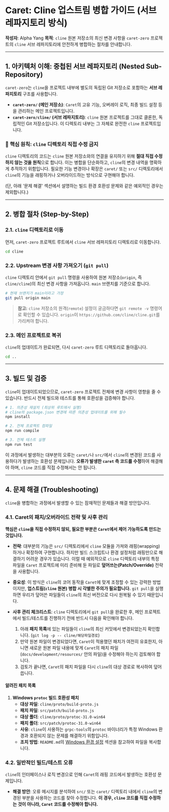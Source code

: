 # Caret: Cline 업스트림 병합 가이드 (서브 레파지토리 방식)

**작성자**: Alpha Yang
**목적**: `cline` 원본 저장소의 최신 변경 사항을 `caret-zero` 프로젝트의 `cline` 서브 레파지토리에 안전하게 병합하는 절차를 안내합니다.

---

## 1. 아키텍처 이해: 중첩된 서브 레파지토리 (Nested Sub-Repository)

`caret-zero`는 `cline`을 프로젝트 내부에 별도의 독립된 Git 저장소로 포함하는 **서브 레파지토리** 구조를 사용합니다.

- **`caret-zero/` (메인 저장소)**: `Caret`의 고유 기능, 오버레이 로직, 최종 빌드 설정 등을 관리하는 메인 프로젝트입니다.
- **`caret-zero/cline/` (서브 레파지토리)**: `cline` 원본 프로젝트를 그대로 클론한, 독립적인 Git 저장소입니다. 이 디렉토리 내부는 그 자체로 완전한 `cline` 프로젝트입니다.

### 📜 **핵심 원칙: `cline` 디렉토리 직접 수정 금지**

`cline` 디렉토리의 코드는 `cline` 원본 저장소와의 연결을 유지하기 위해 **절대 직접 수정하지 않는 것을 원칙**으로 합니다. 이는 병합을 단순화하고, `cline`의 변경 내역을 명확하게 추적하기 위함입니다. 필요한 기능 변경이나 확장은 `caret/` 또는 `src/` 디렉토리에서 `cline`의 기능을 래핑하거나 오버라이드하는 방식으로 구현해야 합니다.

(단, 아래 '문제 해결' 섹션에서 설명하는 빌드 환경 호환성 문제와 같은 예외적인 경우는 제외합니다.)

---

## 2. 병합 절차 (Step-by-Step)

### 2.1. `cline` 디렉토리로 이동

먼저, `caret-zero` 프로젝트 루트에서 `cline` 서브 레파지토리 디렉토리로 이동합니다.

```bash
cd cline
```

### 2.2. Upstream 변경 사항 가져오기 (`git pull`)

`cline` 디렉토리 안에서 `git pull` 명령을 사용하여 원본 저장소(`origin`, 즉 `cline/cline`)의 최신 변경 사항을 가져옵니다. `main` 브랜치를 기준으로 합니다.

```bash
# 현재 브랜치가 main이라고 가정
git pull origin main
```

> **참고:** `cline` 저장소의 원격(`remote`) 설정이 궁금하다면 `git remote -v` 명령어로 확인할 수 있습니다. `origin`이 `https://github.com/cline/cline.git`를 가리켜야 합니다.

### 2.3. 메인 프로젝트로 복귀

`cline`의 업데이트가 완료되면, 다시 `caret-zero` 루트 디렉토리로 돌아옵니다.

```bash
cd ..
```

---

## 3. 빌드 및 검증

`cline`이 업데이트되었으므로, `caret-zero` 프로젝트 전체에 변경 사항이 영향을 줄 수 있습니다. 반드시 전체 빌드와 테스트를 통해 호환성을 검증해야 합니다.

```bash
# 1. 의존성 재설치 (최상위 루트에서 실행)
# cline의 package.json 변경에 따른 의존성 업데이트를 위해 필수
npm install

# 2. 전체 프로젝트 컴파일
npm run compile

# 3. 전체 테스트 실행
npm run test
```

이 과정에서 발생하는 대부분의 오류는 `caret/`나 `src/`에서 `cline`의 변경된 코드를 사용하다가 발생하는 호환성 문제입니다. **오류가 발생한 `caret` 측 코드를 수정**하여 해결해야 하며, `cline` 코드를 직접 수정해서는 안 됩니다.

---

## 4. 문제 해결 (Troubleshooting)

`cline`을 병합하는 과정에서 발생할 수 있는 잠재적인 문제들과 해결 방안입니다.

### 4.1. Caret의 패치/오버라이드 전략 및 사후 관리

**핵심은 `cline`을 직접 수정하지 않되, 필요한 부분은 `Caret`에서 제어 가능하도록 만드는 것입니다.**

-   **전략**: 대부분의 기능은 `src/` 디렉토리에서 `cline` 모듈을 가져와 래핑(wrapping)하거나 확장하여 구현합니다. 하지만 빌드 스크립트나 환경 설정처럼 래핑만으로 해결하기 어려운 경우가 있습니다. 이럴 때 예외적으로 `cline` 디렉토리 내부의 특정 파일을 `Caret` 프로젝트에 미리 준비해 둔 파일로 **덮어쓰는(Patch/Override)** 전략을 사용합니다.

-   **중요성**: 이 방식은 `cline`의 코어 동작을 `Caret`에 맞게 조정할 수 있는 강력한 방법이지만, **업스트림(`cline` 원본) 병합 시 각별한 주의가 필요합니다.** `git pull`을 실행하면 우리가 덮어쓴 파일들이 `cline`의 최신 버전으로 다시 원복될 수 있기 때문입니다.

-   **사후 관리 체크리스트**: `cline` 디렉토리에서 `git pull`을 완료한 후, 메인 프로젝트에서 빌드/테스트를 진행하기 전에 반드시 다음을 확인해야 합니다.
    1.  아래 **패치 목록**에 있는 파일들이 `cline`의 최신 커밋에서 변경되었는지 확인합니다. (`git log -p -- cline/해당파일경로`)
    2.  만약 원본 파일이 변경되었다면, `Caret`이 적용했던 패치가 여전히 유효한지, 아니면 새로운 원본 파일 내용에 맞게 `Caret`의 패치 파일(`docs/development/resources/` 안의 파일)을 수정해야 하는지 검토해야 합니다.
    3.  검토가 끝나면, `Caret`의 패치 파일을 다시 `cline`의 대상 경로로 복사하여 덮어씁니다.

#### **알려진 패치 목록**

1.  **Windows `protoc` 빌드 호환성 패치**
    -   **대상 파일**: `cline/proto/build-proto.js`
    -   **패치 파일**: `src/patch/build-proto.js`
    -   **대상 폴더**: `cline/proto/protoc-31.0-win64`
    -   **패치 폴더**: `src/patch/protoc-31.0-win64`
    -   **사유**: `cline`이 사용하는 `grpc-tools`의 `protoc` 바이너리가 특정 Windows 환경과 호환되지 않는 문제를 해결하기 위함입니다.
    -   **조치 방법**: `README.md`의 [Windows 환경 설정](./README.md#3-windows-environment-setup-conditional) 섹션을 참고하여 파일을 복사합니다.

### 4.2. 일반적인 빌드/테스트 오류

`cline`의 인터페이스나 로직 변경으로 인해 `Caret`의 래핑 코드에서 발생하는 호환성 문제입니다.

-   **해결 방안**: 오류 메시지를 분석하여 `src/` 또는 `caret/` 디렉토리 내에서 `cline`의 변경된 부분을 사용하는 코드를 찾아 수정합니다. **이 경우, `cline` 코드를 직접 수정하는 것이 아니라, `Caret` 코드를 수정해야 합니다.** 